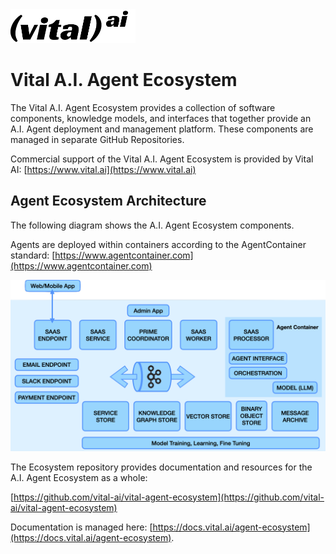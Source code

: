 <img src="https://raw.githubusercontent.com/vital-ai/.github/main/profile/assets/vital-logo-black.png" alt="Vital AI Logo" width="200">

# Vital A.I. Agent Ecosystem

The Vital A.I. Agent Ecosystem provides a collection of software components, knowledge models, and interfaces that together provide an A.I. Agent deployment and management platform.  These components are managed in separate GitHub Repositories.

Commercial support of the Vital A.I. Agent Ecosystem is provided by Vital AI: [https://www.vital.ai](https://www.vital.ai)

## Agent Ecosystem Architecture

The following diagram shows the A.I. Agent Ecosystem components.

Agents are deployed within containers according to the AgentContainer standard: [https://www.agentcontainer.com](https://www.agentcontainer.com)

<img src="https://raw.githubusercontent.com/vital-ai/.github/main/profile/assets/agent-ecosystem-arch.png" alt="Vital Agent Ecosystem Architecture">

The Ecosystem repository provides documentation and resources for the A.I. Agent Ecosystem as a whole:

[https://github.com/vital-ai/vital-agent-ecosystem](https://github.com/vital-ai/vital-agent-ecosystem)

Documentation is managed here: [https://docs.vital.ai/agent-ecosystem](https://docs.vital.ai/agent-ecosystem).

<!--

**Here are some ideas to get you started:**

🙋‍♀️ A short introduction - what is your organization all about?
🌈 Contribution guidelines - how can the community get involved?
👩‍💻 Useful resources - where can the community find your docs? Is there anything else the community should know?
🍿 Fun facts - what does your team eat for breakfast?
🧙 Remember, you can do mighty things with the power of [Markdown](https://docs.github.com/github/writing-on-github/getting-started-with-writing-and-formatting-on-github/basic-writing-and-formatting-syntax)
-->

